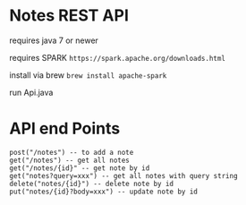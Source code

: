 # Notes REST API
requires java 7 or newer

requires SPARK `https://spark.apache.org/downloads.html`

install via brew
`brew install apache-spark`

run Api.java

# API end Points

```
post("/notes") -- to add a note
get("/notes") -- get all notes
get("/notes/{id}" -- get note by id
get("notes?query=xxx") -- get all notes with query string
delete("notes/{id}") -- delete note by id
put("notes/{id}?body=xxx") -- update note by id
```
